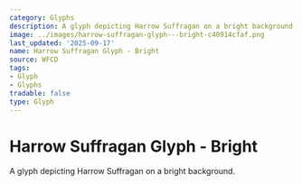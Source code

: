 ```yaml
---
category: Glyphs
description: A glyph depicting Harrow Suffragan on a bright background.
image: ../images/harrow-suffragan-glyph---bright-c40914cfaf.png
last_updated: '2025-09-17'
name: Harrow Suffragan Glyph - Bright
source: WFCD
tags:
- Glyph
- Glyphs
tradable: false
type: Glyph
---
```


# Harrow Suffragan Glyph - Bright

A glyph depicting Harrow Suffragan on a bright background.

